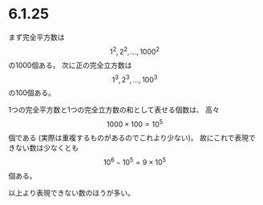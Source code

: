 # 6.1.25

まず完全平方数は$$1^2,2^2,\ldots,1000^2$$の1000個ある。
次に正の完全立方数は$$1^3,2^3,\ldots,100^3$$の100個ある。

1つの完全平方数と1つの完全立方数の和として表せる個数は、
高々$$1000\times 100 = 10^5$$個である (実際は重複するものがあるのでこれより少ない)。
故にこれで表現できない数は少なくとも$$10^6-10^5=9\times 10^5$$個ある。

以上より表現できない数のほうが多い。